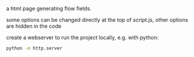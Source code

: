 a html page generating flow fields.

some options can be changed directly at the top of script.js, other options are hidden in the code

create a webserver to run the project locally, e.g. with python:
```sh
python -m http.server
``````